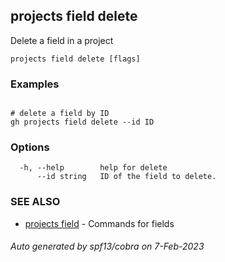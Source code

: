 ## projects field delete

Delete a field in a project

```
projects field delete [flags]
```

### Examples

```

# delete a field by ID
gh projects field delete --id ID

```

### Options

```
  -h, --help        help for delete
      --id string   ID of the field to delete.
```

### SEE ALSO

* [projects field](projects_field.md)	 - Commands for fields

###### Auto generated by spf13/cobra on 7-Feb-2023
